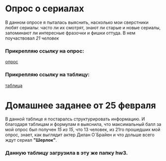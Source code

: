 # Опрос о сериалах
В данном опросе я пыталась выяснить, насколько мои сверстники любят сериалы: часто ли их смотрят, знают ли старые и новые сериалы, запоминают ли интересные фразочки и фишки оттуда.
В нем поучаствовал *21 человек*
### Прикрепляю ссылку на опрос:
[опрос](https://docs.google.com/forms/d/1BtvdQ222EtdKX_pleLPTYWmM8fmibmC3rykrTimdfTs/edit)
### Прикрепляю ссылку на таблицу:
[таблица](https://docs.google.com/spreadsheets/d/1_c2sE5Q7SmPAcwC69UJ1q6ZgncRlSjIwUpGaVJNI23s/edit#gid=302178026&fvid=25774328)

# Домашнее заданее от 25 февраля 
В данной таблице я постаралсь структурировать информацию. И благодаря таблицам и формулам я выяснила, что максимальный балл за мой опрос был получен *15 из 15*, что 13 человек, из 21го прошедших мой опрос, знает, как выглядит актер Дилан О`Брайен и что дольше всего ждут сериал **"Шерлок"**.
### Данную таблицу загрузила в эту же папку hw3.
 
